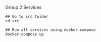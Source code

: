 Group 2 Services

```
## Go to src folder
cd src

## Run all services using docker-compose
docker-compose up
```
